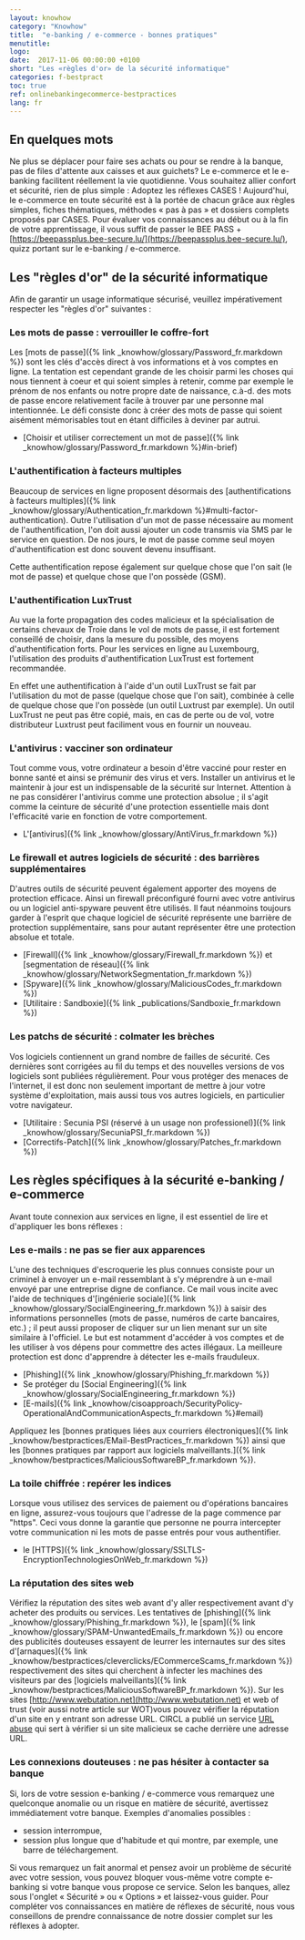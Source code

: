 ```yaml
---
layout: knowhow
category: "Knowhow"
title:  "e-banking / e-commerce - bonnes pratiques"
menutitle:
logo:
date:  2017-11-06 00:00:00 +0100
short: "Les «règles d'or» de la sécurité informatique"
categories: f-bestpract
toc: true
ref: onlinebankingecommerce-bestpractices
lang: fr
---
```

## En quelques mots

Ne plus se déplacer pour faire ses achats ou pour se rendre à la banque, pas de files d'attente aux caisses et aux guichets? Le e-commerce et le e-banking facilitent réellement la vie quotidienne. Vous souhaitez allier confort et sécurité, rien de plus simple : Adoptez les réflexes CASES ! Aujourd'hui, le e-commerce en toute sécurité est à la portée de chacun grâce aux règles simples, fiches thématiques, méthodes « pas à pas » et dossiers complets proposés par CASES. Pour évaluer vos connaissances au début ou à la fin de votre apprentissage, il vous suffit de passer le BEE PASS + [https://beepassplus.bee-secure.lu/](https://beepassplus.bee-secure.lu/), quizz portant sur le e-banking / e-commerce.

## Les "règles d'or" de la sécurité informatique

Afin de garantir un usage informatique sécurisé, veuillez impérativement respecter les "règles d'or" suivantes :

### Les mots de passe : verrouiller le coffre-fort
Les [mots de passe]({% link _knowhow/glossary/Password_fr.markdown %}) sont les clés d'accès direct à vos informations et à vos comptes en ligne. La tentation est cependant grande de les choisir parmi les choses qui nous tiennent à coeur et qui soient simples à retenir, comme par exemple le prénom de nos enfants ou notre propre date de naissance, c.à-d. des mots de passe encore relativement facile à trouver par une personne mal intentionnée. Le défi consiste donc à créer des mots de passe qui soient aisément mémorisables tout en étant difficiles à deviner par autrui.

* [Choisir et utiliser correctement un mot de passe]({% link _knowhow/glossary/Password_fr.markdown %}#in-brief)

###  L'authentification à facteurs multiples

Beaucoup de services en ligne proposent désormais des [authentifications à facteurs multiples]({% link _knowhow/glossary/Authentication_fr.markdown %}#multi-factor-authentication). Outre l'utilisation d'un mot de passe nécessaire au moment de l'authentification, l'on doit aussi ajouter un code transmis via SMS par le service en question. De nos jours, le mot de passe comme seul moyen d'authentification est donc souvent devenu insuffisant.

Cette authentification repose également sur quelque chose que l'on sait (le mot de passe) et quelque chose que l'on possède (GSM).

###  L'authentification LuxTrust

Au vue la forte propagation des codes malicieux et la spécialisation de certains chevaux de Troie dans le vol de mots de passe, il est fortement conseillé de choisir, dans la mesure du possible, des moyens d'authentification forts. Pour les services en ligne au Luxembourg, l'utilisation des produits d'authentification LuxTrust est fortement recommandée.

En effet une authentification à l'aide d'un outil LuxTrust se fait par l'utilisation du mot de passe (quelque chose que l'on sait), combinée à celle de quelque chose que l'on possède (un outil Luxtrust par exemple). Un outil LuxTrust ne peut pas être copié, mais, en cas de perte ou de vol, votre distributeur Luxtrust peut faciliment vous en fournir un nouveau.

###  L'antivirus : vacciner son ordinateur

Tout comme vous, votre ordinateur a besoin d'être vacciné pour rester en bonne santé et ainsi se prémunir des virus et vers. Installer un antivirus et le maintenir à jour est un indispensable de la sécurité sur Internet. Attention à ne pas considérer l'antivirus comme une protection absolue ; il s'agit comme la ceinture de sécurité d'une protection essentielle mais dont l'efficacité varie en fonction de votre comportement.

* L'[antivirus]({% link _knowhow/glossary/AntiVirus_fr.markdown %})

###  Le firewall et autres logiciels de sécurité : des barrières supplémentaires

D'autres outils de sécurité peuvent également apporter des moyens de protection efficace. Ainsi un firewall préconfiguré fourni avec votre antivirus ou un logiciel anti-spyware peuvent être utilisés. Il faut néanmoins toujours garder à l'esprit que chaque logiciel de sécurité représente une barrière de protection supplémentaire, sans pour autant représenter être une protection absolue et totale.

* [Firewall]({% link _knowhow/glossary/Firewall_fr.markdown %}) et [segmentation de réseau]({% link _knowhow/glossary/NetworkSegmentation_fr.markdown %})
* [Spyware]({% link _knowhow/glossary/MaliciousCodes_fr.markdown %})
* [Utilitaire : Sandboxie]({% link _publications/Sandboxie_fr.markdown %})

###  Les patchs de sécurité : colmater les brèches

Vos logiciels contiennent un grand nombre de failles de sécurité. Ces dernières sont corrigées au fil du temps et des nouvelles versions de vos logiciels sont publiées régulièrement. Pour vous protéger des menaces de l'internet, il est donc non seulement important de mettre à jour votre système d'exploitation, mais aussi tous vos autres logiciels, en particulier votre navigateur.

* [Utilitaire : Secunia PSI (réservé à un usage non professionel)]({% link _knowhow/glossary/SecuniaPSI_fr.markdown %})
* [Correctifs-Patch]({% link _knowhow/glossary/Patches_fr.markdown %})

## Les règles spécifiques à la sécurité e-banking / e-commerce

Avant toute connexion aux services en ligne, il est essentiel de lire et d'appliquer les bons réflexes :

###  Les e-mails : ne pas se fier aux apparences

L'une des techniques d'escroquerie les plus connues consiste pour un criminel à envoyer un e-mail ressemblant à s'y méprendre à un e-mail envoyé par une entreprise digne de confiance. Ce mail vous incite avec l'aide de techniques d'[ingénierie sociale]({% link _knowhow/glossary/SocialEngineering_fr.markdown %}) à saisir des informations personnelles (mots de passe, numéros de carte bancaires, etc.) ; il peut aussi proposer de cliquer sur un lien menant sur un site similaire à l'officiel. Le but est notamment d'accéder à vos comptes et de les utiliser à vos dépens pour commettre des actes illégaux. La meilleure protection est donc d'apprendre à détecter les e-mails frauduleux.

* [Phishing]({% link _knowhow/glossary/Phishing_fr.markdown %})
* Se protéger du [Social Engineering]({% link _knowhow/glossary/SocialEngineering_fr.markdown %})
* [E-mails]({% link _knowhow/cisoapproach/SecurityPolicy-OperationalAndCommunicationAspects_fr.markdown %}#email)

Appliquez les [bonnes pratiques liées aux courriers électroniques]({% link _knowhow/bestpractices/EMail-BestPractices_fr.markdown %}) ainsi que les [bonnes pratiques par rapport aux logiciels malveillants.]({% link _knowhow/bestpractices/MaliciousSoftwareBP_fr.markdown %}).

###  La toile chiffrée : repérer les indices

Lorsque vous utilisez des services de paiement ou d'opérations bancaires en ligne, assurez-vous toujours que l'adresse de la page commence par "https". Ceci vous donne la garantie que personne ne pourra intercepter votre communication ni les mots de passe entrés pour vous authentifier.

* le [HTTPS]({% link _knowhow/glossary/SSLTLS-EncryptionTechnologiesOnWeb_fr.markdown %})

###  La réputation des sites web

Vérifiez la réputation des sites web avant d'y aller respectivement avant d'y acheter des produits ou services. Les tentatives de [phishing]({% link _knowhow/glossary/Phishing_fr.markdown %}), le [spam]({% link _knowhow/glossary/SPAM-UnwantedEmails_fr.markdown %}) ou encore des publicités douteuses essayent de leurrer les internautes sur des sites d'[arnaques]({% link _knowhow/bestpractices/cleverclicks/ECommerceScams_fr.markdown %}) respectivement des sites qui cherchent à infecter les machines des visiteurs par des [logiciels malveillants]({% link _knowhow/bestpractices/MaliciousSoftwareBP_fr.markdown %}). Sur les sites [http://www.webutation.net](http://www.webutation.net) et web of trust (voir aussi notre article sur WOT)vous pouvez vérifier la réputation d'un site en y entrant son adresse URL. CIRCL a publié un service [URL abuse](https://www.circl.lu/services/urlabuse/) qui sert à vérifier si un site malicieux se cache derrière une adresse URL.

###  Les connexions douteuses : ne pas hésiter à contacter sa banque

Si, lors de votre session e-banking / e-commerce vous remarquez une quelconque anomalie ou un risque en matière de sécurité, avertissez immédiatement votre banque. Exemples d'anomalies possibles :

* session interrompue,
* session plus longue que d'habitude et qui montre, par exemple, une barre de téléchargement.

Si vous remarquez un fait anormal et pensez avoir un problème de sécurité avec votre session, vous pouvez bloquer vous-même votre compte e-banking si votre banque vous propose ce service. Selon les banques, allez sous l'onglet « Sécurité » ou « Options » et laissez-vous guider. Pour compléter vos connaissances en matière de réflexes de sécurité, nous vous conseillons de prendre connaissance de notre dossier complet sur les réflexes à adopter.
